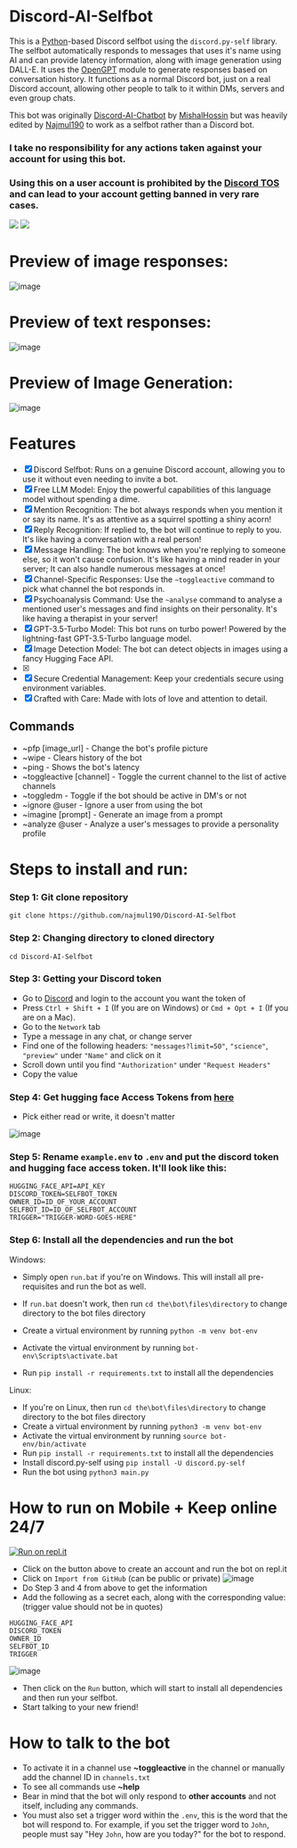 # Discord-AI-Selfbot

This is a [Python](https://www.python.org)-based Discord selfbot using the `discord.py-self` library. The selfbot automatically responds to messages that uses it's name using AI and can provide latency information, along with image generation using DALL-E. It uses the [OpenGPT](https://github.com/uesleibros/OpenGPT) module to generate responses based on conversation history. It functions as a normal Discord bot, just on a real Discord account, allowing other people to talk to it within DMs, servers and even group chats.

This bot was originally [Discord-AI-Chatbot](https://github.com/mishalhossin/Discord-Chatbot-Gpt4Free/) by [MishalHossin](https://github.com/mishalhossin/) but was heavily edited by [Najmul190](https://github.com/najmul190) to work as a selfbot rather than a Discord bot.

### <strong> I take no responsibility for any actions taken against your account for using this bot.</strong>

### <strong>Using this on a user account is prohibited by the [Discord TOS](https://discord.com/terms) and can lead to your account getting banned in very rare cases.</strong>

<p float="left">
  <img style="vertical-align: top;" src="https://discord.c99.nl/widget/theme-4/451627446941515817.png"/>
  <img src="https://lanyard.cnrad.dev/api/1025245410224263258?theme=dark&bg=171515&borderRadius=5px&animated=true&idleMessage=15%20year%20old%20solo%20dev" al/> 
</p>

# Preview of image responses:

![image](https://user-images.githubusercontent.com/91066601/236717834-e3f6939f-3641-425c-b9f7-424a38f86ac4.png)

# Preview of text responses:

![image](https://cdn.discordapp.com/attachments/685944147638485062/1107081044219408444/image.png)

# Preview of Image Generation:

![image](https://cdn.discordapp.com/attachments/691684867271950336/1109469317986267146/image.png)

# Features

- [x] Discord Selfbot: Runs on a genuine Discord account, allowing you to use it without even needing to invite a bot.
- [x] Free LLM Model: Enjoy the powerful capabilities of this language model without spending a dime.
- [x] Mention Recognition: The bot always responds when you mention it or say its name. It's as attentive as a squirrel spotting a shiny acorn!
- [x] Reply Recognition: If replied to, the bot will continue to reply to you. It's like having a conversation with a real person!
- [x] Message Handling: The bot knows when you're replying to someone else, so it won't cause confusion. It's like having a mind reader in your server; It can also handle numerous messages at once!
- [x] Channel-Specific Responses: Use the `~toggleactive` command to pick what channel the bot responds in.
- [x] Psychoanalysis Command: Use the `~analyse` command to analyse a mentioned user's messages and find insights on their personality. It's like having a therapist in your server!
- [x] GPT-3.5-Turbo Model: This bot runs on turbo power! Powered by the lightning-fast GPT-3.5-Turbo language model.
- [x] Image Detection Model: The bot can detect objects in images using a fancy Hugging Face API.
- [x]
- [x] Secure Credential Management: Keep your credentials secure using environment variables.
- [x] Crafted with Care: Made with lots of love and attention to detail.

## Commands

- ~pfp [image_url] - Change the bot's profile picture
- ~wipe - Clears history of the bot
- ~ping - Shows the bot's latency
- ~toggleactive [channel] - Toggle the current channel to the list of active channels
- ~toggledm - Toggle if the bot should be active in DM's or not
- ~ignore @user - Ignore a user from using the bot
- ~imagine [prompt] - Generate an image from a prompt
- ~analyze @user - Analyze a user's messages to provide a personality profile

# Steps to install and run:

### Step 1: Git clone repository

```
git clone https://github.com/najmul190/Discord-AI-Selfbot
```

### Step 2: Changing directory to cloned directory

```
cd Discord-AI-Selfbot
```

### Step 3: Getting your Discord token

- Go to [Discord](https://canary.discord.com) and login to the account you want the token of
- Press `Ctrl + Shift + I` (If you are on Windows) or `Cmd + Opt + I` (If you are on a Mac).
- Go to the `Network` tab
- Type a message in any chat, or change server
- Find one of the following headers: `"messages?limit=50"`, `"science"`, `"preview"` under `"Name"` and click on it
- Scroll down until you find `"Authorization"` under `"Request Headers"`
- Copy the value

### Step 4: Get hugging face Access Tokens from [here](https://huggingface.co/settings/tokens)

- Pick either read or write, it doesn't matter

![image](https://user-images.githubusercontent.com/91066601/236681615-71600817-774a-430c-8cec-8e6710a82b49.png)

### Step 5: Rename `example.env` to `.env` and put the discord token and hugging face access token. It'll look like this:

```
HUGGING_FACE_API=API_KEY
DISCORD_TOKEN=SELFBOT_TOKEN
OWNER_ID=ID_OF_YOUR_ACCOUNT
SELFBOT_ID=ID_OF_SELFBOT_ACCOUNT
TRIGGER="TRIGGER-WORD-GOES-HERE"
```

### Step 6: Install all the dependencies and run the bot

Windows:

- Simply open `run.bat` if you're on Windows. This will install all pre-requisites and run the bot as well.

- If `run.bat` doesn't work, then run `cd the\bot\files\directory` to change directory to the bot files directory
- Create a virtual environment by running `python -m venv bot-env`
- Activate the virtual environment by running `bot-env\Scripts\activate.bat`
- Run `pip install -r requirements.txt` to install all the dependencies

Linux:

- If you're on Linux, then run `cd the\bot\files\directory` to change directory to the bot files directory
- Create a virtual environment by running `python3 -m venv bot-env`
- Activate the virtual environment by running `source bot-env/bin/activate`
- Run `pip install -r requirements.txt` to install all the dependencies
- Install discord.py-self using `pip install -U discord.py-self`
- Run the bot using `python3 main.py`

# How to run on Mobile + Keep online 24/7

[![Run on repl.it](https://camo.githubusercontent.com/56417b1780ddc0e04d7c9ce2e4041a437a25aeaa898473a75695723e88a9d043/68747470733a2f2f7265706c2d62616467652e6a616a6f6f73616d2e7265706c2e636f2f7472792e706e67)](https://repl.it/github/Najmul190/Discord-AI-Selfbot)

- Click on the button above to create an account and run the bot on repl.it
- Click on `Import from GitHub` (can be public or private)
  ![image](https://media.discordapp.net/attachments/918997350238797855/1109812776857255996/image.png?width=651&height=321)
- Do Step 3 and 4 from above to get the information
- Add the following as a secret each, along with the corresponding value: (trigger value should not be in quotes)

```
HUGGING_FACE_API
DISCORD_TOKEN
OWNER_ID
SELFBOT_ID
TRIGGER
```

![image](https://cdn.discordapp.com/attachments/918997350238797855/1109822401715388506/image.png)

- Then click on the `Run` button, which will start to install all dependencies and then run your selfbot.
- Start talking to your new friend!

# How to talk to the bot

- To activate it in a channel use **~toggleactive** in the channel or manually add the channel ID in `channels.txt`
- To see all commands use **~help**
- Bear in mind that the bot will only respond to **other accounts** and not itself, including any commands.
- You must also set a trigger word within the `.env`, this is the word that the bot will respond to. For example, if you set the trigger word to `John`, people must say "Hey `John`, how are you today?" for the bot to respond.

